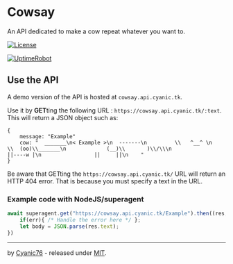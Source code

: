 # Cowsay

An API dedicated to make a cow repeat whatever you want to.

[![License](https://img.shields.io/github/license/Cyanic76/cowsay.js.svg?style=for-the-badge)](https://github.com/Cyanic76/cowsay.js/blob/master/LICENSE)

[![UptimeRobot](https://img.shields.io/uptimerobot/ratio/m792084457-c6c3bc8beebc630cc8c19d81?label=Uptime)](https://status.cyanic.tk)

## Use the API

A demo version of the API is hosted at `cowsay.api.cyanic.tk`.

Use it by **GET**ting the following URL : `https://cowsay.api.cyanic.tk/:text`. This will return a JSON object such as:

```
{
    message: "Example"
    cow: "  _______\n< Example >\n  -------\n         \\   ^__^ \n          \\  (oo)\\_______\n             (__)\\       )\\/\\\n                 ||----w |\n                 ||     ||\n    "
}
```

Be aware that GETting the `https://cowsay.api.cyanic.tk/` URL will return an HTTP 404 error. That is because you must specify a text in the URL.

### Example code with NodeJS/superagent

```js
await superagent.get("https://cowsay.api.cyanic.tk/Example").then((res, err) => {
	if(err){ /* Handle the error here */ };
	let body = JSON.parse(res.text);
})
```

---

by [Cyanic76](https://github.com/Cyanic76) - released under [MIT](https://github.com/Cyanic76/cowsay.js/blob/master/LICENSE).
